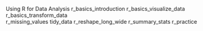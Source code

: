 Using R for Data Analysis
r_basics_introduction 
r_basics_visualize_data
r_basics_transform_data  
r_missing_values 
tidy_data 
r_reshape_long_wide 
r_summary_stats 
r_practice 
